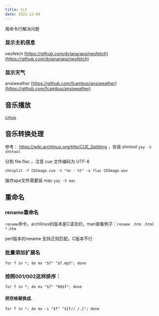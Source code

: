 ```yaml
---
title: CLI
date: 2022-12-04
---
```


用命令行解决问题

### 显示主机信息

neofetch [https://github.com/dylanaraps/neofetch](https://github.com/dylanaraps/neofetch)

### 显示天气

ansiweather [https://github.com/fcambus/ansiweather](https://github.com/fcambus/ansiweather)

## 音乐播放

[cmus](https://github.com/cmus/cmus)

## 音乐转换处理

参考： https://wiki.archlinux.org/title/CUE_Splitting ，安装 shntool `yay -S shntool`

分割 file.flac ，注意 cue 文件编码为 UTF-8

`shnsplit -f CDImage.cue -t "%n - %t" -o flac CDImage.wav`

操作ape文件需要装 mac `yay -S mac`

## 重命名

### rename重命名

`rename`命令，archlinux的版本是C语言的，man查看例子：`rename .htm .html *.htm`

perl版本的rename 支持正则匹配，C版本不行

### 批量添加扩展名

`for f in *; do mv "$f" "$f.mp3"; done`

### 按照001/002这样排序：

`for f in *; do mv "$f" "00$f"; done`

#### 把空格替换成.

`for f in *; do mv -i "$f" "${f// /.}"; done`

